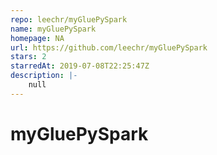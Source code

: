 ```yaml
---
repo: leechr/myGluePySpark
name: myGluePySpark
homepage: NA
url: https://github.com/leechr/myGluePySpark
stars: 2
starredAt: 2019-07-08T22:25:47Z
description: |-
    null
---
```


# myGluePySpark
